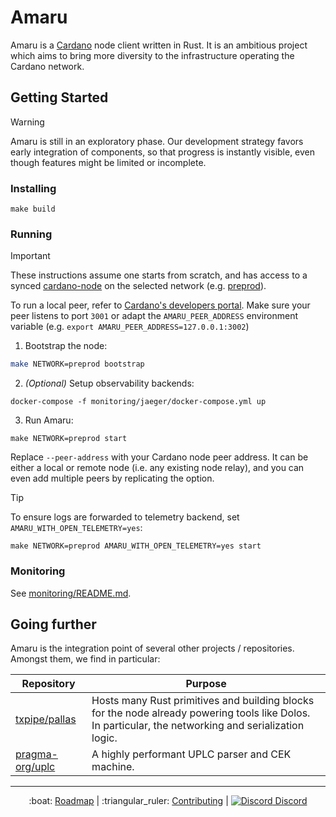 # Amaru

Amaru is a [Cardano](https://cardano.org) node client written in Rust. It is an ambitious project which aims to bring more diversity to the infrastructure operating the Cardano network.

## Getting Started

> [!WARNING]
>
> Amaru is still in an exploratory phase. Our development strategy favors early
> integration of components, so that progress is instantly visible, even though
> features might be limited or incomplete.

### Installing

```console
make build
```

### Running

> [!IMPORTANT]
> These instructions assume one starts from scratch, and has access to a synced [cardano-node](https://github.com/IntersectMBO/cardano-node/)
on the selected network (e.g. [preprod](https://book.world.dev.cardano.org/env-preprod.html)).
>
> To run a local peer, refer to [Cardano's developers portal](https://developers.cardano.org/docs/get-started/cardano-node/running-cardano).
> Make sure your peer listens to port `3001` or adapt the `AMARU_PEER_ADDRESS` environment variable (e.g. `export AMARU_PEER_ADDRESS=127.0.0.1:3002`)

1. Bootstrap the node:

```bash
make NETWORK=preprod bootstrap
```

2. _(Optional)_ Setup observability backends:

```console
docker-compose -f monitoring/jaeger/docker-compose.yml up
```

3. Run Amaru:

```console
make NETWORK=preprod start
```

Replace `--peer-address` with your Cardano node peer address. It can be either
a local or remote node (i.e. any existing node relay), and you can even add
multiple peers by replicating the option.

> [!TIP]
> To ensure logs are forwarded to telemetry backend, set `AMARU_WITH_OPEN_TELEMETRY=yes`:
>
> ```console
> make NETWORK=preprod AMARU_WITH_OPEN_TELEMETRY=yes start
> ```

### Monitoring

See [monitoring/README.md](./monitoring/README.md).

## Going further

Amaru is the integration point of several other projects / repositories. Amongst them, we find in particular:

| Repository                                                      | Purpose                                                                                                                                               |
| ---                                                             | ---                                                                                                                                                   |
| [txpipe/pallas](https://github.com/txpipe/pallas)               | Hosts many Rust primitives and building blocks for the node already powering tools like Dolos. In particular, the networking and serialization logic. |
| [pragma-org/uplc](https://github.com/pragma-org/uplc)           | A highly performant UPLC parser and CEK machine.                                                                                                      |

<hr/>

<p align="center">
  :boat: <a href="https://github.com/orgs/pragma-org/projects/1/views/1">Roadmap</a>
  |
  :triangular_ruler: <a href="CONTRIBUTING.md">Contributing</a>
  |
  <a href="https://discord.gg/3nZYCHW9Ns"><img src=".github/discord.svg" alt="Discord" /> Discord</a>
</p>
